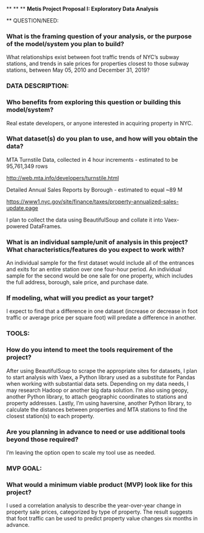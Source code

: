 ** ** ** **Metis Project Proposal I: Exploratory Data Analysis**



**  QUESTION/NEED:

### What is the framing question of your analysis, or the purpose of the model/system you plan to build?



What relationships exist between foot traffic trends of NYC’s subway stations, and trends in sale prices for properties closest to those subway stations, between May 05, 2010 and December 31, 2019? 



### DATA DESCRIPTION:

### Who benefits from exploring this question or building this model/system?



Real estate developers, or anyone interested in acquiring property in NYC.



### What dataset(s) do you plan to use, and how will you obtain the data?



MTA Turnstile Data, collected in 4 hour increments - estimated to be 95,761,349 rows  

http://web.mta.info/developers/turnstile.html  

Detailed Annual Sales Reports by Borough - estimated to equal ~89 M  

https://www1.nyc.gov/site/finance/taxes/property-annualized-sales-update.page  

    

I plan to collect the data using BeautifulSoup and collate it into Vaex-powered DataFrames.



### What is an individual sample/unit of analysis in this project? What characteristics/features do you expect to work with?



An individual sample for the first dataset would include all of the entrances and exits for an entire station over one four-hour period. An individual sample for the second would be one sale for one property, which includes the full address, borough, sale price, and purchase date. 



### If modeling, what will you predict as your target?



I expect to find that a difference in one dataset (increase or decrease in foot traffic or average price per square foot) will predate a difference in another. 



### TOOLS:



### How do you intend to meet the tools requirement of the project?



After using BeautifulSoup to scrape the appropriate sites for datasets, I plan to start analysis with Vaex, a Python library used as a substitute for Pandas when working with substantial data sets. Depending on my data needs, I may research Hadoop or another big data solution. I’m also using geopy, another Python library, to attach geographic coordinates to stations and property addresses. Lastly, I’m using haversine, another Python library, to calculate the distances between properties and MTA stations to find the closest station(s) to each property. 



### Are you planning in advance to need or use additional tools beyond those required?



I’m leaving the option open to scale my tool use as needed.



### MVP GOAL:

### What would a minimum viable product (MVP) look like for this project?



I used a correlation analysis to describe the year-over-year change in property sale prices, categorized by type of property. The result suggests that foot traffic can be used to predict property value changes six months in advance. 
